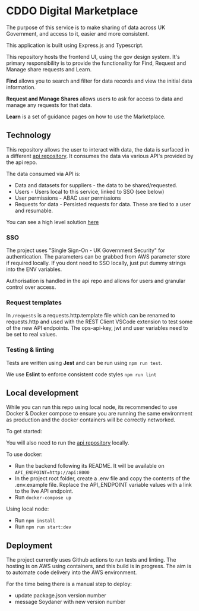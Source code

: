 # CDDO Digital Marketplace

The purpose of this service is to make sharing of data across UK Government, and access to it, easier and more consistent.

This application is built using Express.js and Typescript.

This repository hosts the frontend UI, using the gov design system. It's primary responsibility is to provide the functionality for Find, Request and Manage share requests and Learn.

**Find** allows you to search and filter for data records and view the initial data information.

**Request and Manage Shares** allows users to ask for access to data and manage any requests for that data.

**Learn** is a set of guidance pages on how to use the Marketplace.

## Technology

This repository allows the user to interact with data, the data is surfaced in a different [api repository](https://github.com/co-cddo/data-marketplace-api). It consumes the data via various API's provided by the api repo.

The data consumed via API is:

- Data and datasets for suppliers - the data to be shared/requested.
- Users - Users local to this service, linked to SSO (see below)
- User permissions - ABAC user permissions
- Requests for data - Persisted requests for data. These are tied to a user and resumable.

You can see a high level solution [here](./docs/high-level-w.jpg)

### SSO

The project uses "Single Sign-On - UK Government Security" for authentication. The parameters can be grabbed from AWS parameter store if required locally. If you dont need to SSO locally, just put dummy strings into the ENV variables.

Authorisation is handled in the api repo and allows for users and granular control over access.

### Request templates

In `/requests` is a requests.http.template file which can be renamed to requests.http and used with the REST Client VSCode extension to test some of the new API endpoints. The ops-api-key, jwt and user variables need to be set to real values.

### Testing & linting

Tests are written using **Jest** and can be run using `npm run test`.

We use **Eslint** to enforce consistent code styles `npm run lint`

## Local development

While you can run this repo using local node, its recommended to use Docker & Docker compose to ensure you are running the same environment as production and the docker containers will be correctly networked.

To get started:

You will also need to run the [api repository](https://github.com/co-cddo/data-marketplace-api) locally.

To use docker:

- Run the backend following its README. It will be available on `API_ENDPOINT=http://api:8000`
- In the project root folder, create a .env file and copy the contents of the .env.example file. Replace the API_ENDPOINT variable values with a link to the live API endpoint.
- Run `docker-compose up`

Using local node:

- Run `npm install`
- Run `npm run start:dev`

## Deployment

The project currently uses Github actions to run tests and linting. The hosting is on AWS using containers, and this build is in progress.
The aim is to automate code delivery into the AWS environment.

For the time being there is a manual step to deploy:

- update package.json version number
- message Soydaner with new version number
